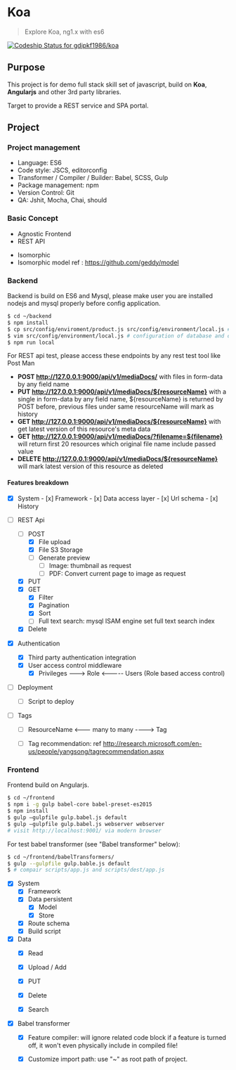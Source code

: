 # Koa 

> Explore Koa, ng1.x with es6

[ ![Codeship Status for gdipkf1986/koa](https://codeship.com/projects/28b86b70-cbf0-0133-9d81-5698e26793f2/status?branch=master)](https://codeship.com/projects/140087)

## Purpose

This project is for demo full stack skill set of javascript, build on **Koa**, **Angularjs** and other 3rd party libraries. 

Target to provide a REST service and SPA portal.

## Project

### Project management
* Language: ES6
* Code style: JSCS, editorconfig
* Transformer / Compiler / Builder: Babel, SCSS, Gulp
* Package management: npm
* Version Control: Git
* QA: Jshit, Mocha, Chai, should


### Basic Concept
* Agnostic Frontend
* REST API
- Isomorphic
 - Isomorphic model ref : https://github.com/geddy/model


### Backend

Backend is build on ES6 and Mysql, please make user you are installed nodejs and mysql properly before config application.

```bash
$ cd ~/backend
$ npm install 
$ cp src/config/enviroment/product.js src/config/environment/local.js # copy product config to local config
$ vim src/config/environment/local.js # configuration of database and other service like Amazon S3, google oauth
$ npm run local
```

For REST api test, please access these endpoints by any rest test tool like Post Man 
* **POST http://127.0.0.1:9000/api/v1/mediaDocs/** with files in form-data by any field name
* **PUT http://127.0.0.1:9000/api/v1/mediaDocs/${resourceName}** with a single in form-data by any field name, ${resourceName} is returned by POST before, previous files under same resourceName will mark as history
* **GET http://127.0.0.1:9000/api/v1/mediaDocs/${resourceName}** with get latest version of this resource's meta data
* **GET http://127.0.0.1:9000/api/v1/mediaDocs/?filename=${filename}** will return first 20 resources which original file name include passed value
* **DELETE http://127.0.0.1:9000/api/v1/mediaDocs/${resourceName}** will mark latest version of this resource as deleted

#### Features breakdown
  - [x]  System 
    - [x] Framework 
    - [x] Data access layer 
    - [x] Url schema
    - [x] History
  
  - [ ] REST Api
      - [ ] POST
          - [x] File upload 
          - [x] File S3 Storage
          - [ ] Generate preview
              - [ ] Image: thumbnail as request
              - [ ] PDF: Convert current page to image as request
      - [x] PUT 
      - [x] GET 
        - [x] Filter 
        - [x] Pagination 
        - [x] Sort 
        - [ ] Full text search: mysql ISAM engine set full text search index
      - [x] Delete 
 
  - [x] Authentication
    - [x] Third party authentication integration
    - [x] User access control middleware
      - [x] Privileges ---> Role <----- Users (Role based access control) 
    
  - [ ] Deployment
    - [ ] Script to deploy
    
  - [ ] Tags
    - [ ] ResourceName <--- many to many ----> Tag
    - [ ] Tag recommendation: ref http://research.microsoft.com/en-us/people/yangsong/tagrecommendation.aspx


### Frontend

Frontend build on Angularjs. 

```bash
$ cd ~/frontend
$ npm i -g gulp babel-core babel-preset-es2015
$ npm install 
$ gulp —gulpfile gulp.babel.js default
$ gulp —gulpfile gulp.babel.js webserver webserver
# visit http://localhost:9001/ via modern browser 
```


For test babel transformer (see "Babel transformer" below):
```bash
$ cd ~/frontend/babelTransformers/
$ gulp --gulpfile gulp.bable.js default
$ # compair scripts/app.js and scripts/dest/app.js
```
 
 - [x] System
    - [x] Framework
    - [x] Data persistent
      - [x] Model
      - [x] Store
    - [x] Route schema 
    - [x] Build script 

 - [x] Data
   - [x] Read
   - [x] Upload / Add
   - [x] PUT
   - [x] Delete
   - [x] Search
   
   
 - [x] Babel transformer
   - [x] Feature compiler: will ignore related code block if a feature is turned off, it won't even physically include in compiled file! 
   - [x] Customize import path: use "~" as root path of project. 
 
    
